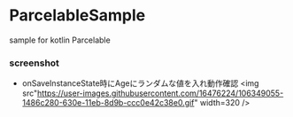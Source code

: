 # ParcelableSample
sample for kotlin Parcelable

### screenshot

- onSaveInstanceState時にAgeにランダムな値を入れ動作確認
<img src"https://user-images.githubusercontent.com/16476224/106349055-1486c280-630e-11eb-8d9b-ccc0e42c38e0.gif" width=320 />